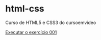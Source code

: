 # html-css
 Curso de HTML5 e CSS3 do cursoemvideo



<a href="https://pedronunes1234.github.io/html-css12/execicios/ex001/"> Executar o exercício 001</a>